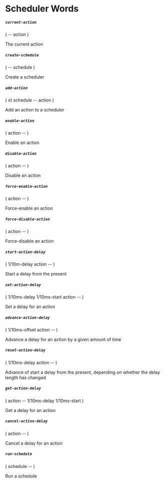 # Scheduler Words

##### `current-action`
( -- action )

The current action

##### `create-schedule`
( -- schedule )

Create a scheduler

##### `add-action`
( xt schedule -- action )

Add an action to a scheduler

##### `enable-action`
( action -- )

Enable an action

##### `disable-action`
( action -- )

Disable an action

##### `force-enable-action`
( action -- )

Force-enable an action

##### `force-disable-action`
( action -- )

Force-disable an action

##### `start-action-delay`
( 1/10m-delay action -- )

Start a delay from the present

##### `set-action-delay`
( 1/10ms-delay 1/10ms-start action -- )

Set a delay for an action

##### `advance-action-delay`
( 1/10ms-offset action -- )

Advance a delay for an action by a given amount of time

##### `reset-action-delay`
( 1/10ms-delay action -- )

Advance of start a delay from the present, depending on whether the delay
length has changed

##### `get-action-delay`
( action -- 1/10ms-delay 1/10ms-start )

Get a delay for an action

##### `cancel-action-delay`
( action -- )

Cancel a delay for an action

##### `run-schedule`
( schedule -- )

Run a schedule
